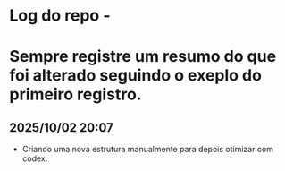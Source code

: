 # Log do repo - 
# Sempre registre um resumo do que foi alterado seguindo o exeplo do primeiro registro.

## 2025/10/02 20:07
- Criando uma nova estrutura manualmente para depois otimizar com codex.
